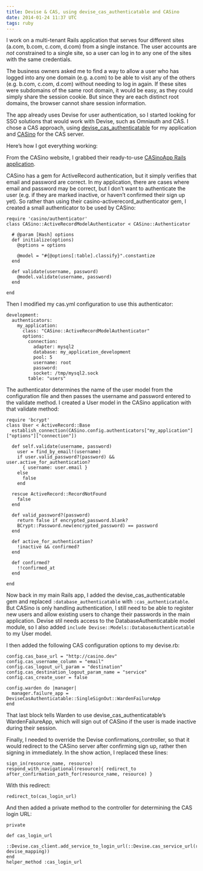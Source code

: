 ```yaml
---
title: Devise & CAS, using devise_cas_authenticatable and CASino
date: 2014-01-24 11:37 UTC
tags: ruby
---
```


I work on a multi-tenant Rails application that serves four different sites (a.com, b.com, c.com, d.com) from a single instance. The user accounts are *not* constrained to a single site, so a user can log in to any one of the sites with the same credentials.

The business owners asked me to find a way to allow a user who has logged into any one domain (e.g. a.com) to be able to visit any of the others (e.g. b.com, c.com, d.com) without needing to log in again. If these sites were subdomains of the same root domain, it would be easy, as they could simply share the session cookie. But since they are each distinct root domains, the browser cannot share session information.

The app already uses Devise for user authentication, so I started looking for SSO solutions that would work with Devise, such as Omniauth and CAS. I chose a CAS approach, using [devise_cas_authenticatable](https://github.com/nbudin/devise_cas_authenticatable) for my application and [CASino](http://casino.rbcas.com/) for the CAS server.

Here’s how I got everything working:

From the CASino website, I grabbed their ready-to-use [CASinoApp Rails application](https://github.com/rbCAS/CASinoApp).

CASino has a gem for ActiveRecord authentication, but it simply verifies that email and password are correct. In my application, there are cases where email and password may be correct, but I don’t want to authenticate the user (e.g. if they are marked inactive, or haven’t confirmed their sign up yet). So rather than using their casino-activerecord_authenticator gem, I created a small authenticator to be used by CASino:

```
require 'casino/authenticator'
class CASino::ActiveRecordModelAuthenticator < CASino::Authenticator

  # @param [Hash] options
  def initialize(options)
    @options = options

    @model = "#{@options[:table].classify}".constantize
  end

  def validate(username, password)
    @model.validate(username, password)
  end

end
```

Then I modified my cas.yml configuration to use this authenticator:

```
development:
  authenticators:
    my_application:
      class: "CASino::ActiveRecordModelAuthenticator"
      options:
        connection:
          adapter: mysql2
          database: my_application_development
          pool: 5
          username: root
          password:
          socket: /tmp/mysql2.sock
        table: "users"
```

The authenticator determines the name of the user model from the configuration file and then passes the username and password entered to the validate method. I created a User model in the CASino application with that validate method:

```
require 'bcrypt'
class User < ActiveRecord::Base
  establish_connection(CASino.config.authenticators["my_application"]["options"]["connection"])

  def self.validate(username, password)
    user = find_by_email!(username)
    if user.valid_password?(password) && user.active_for_authentication?
      { username: user.email }
    else
      false
    end

  rescue ActiveRecord::RecordNotFound
    false
  end

  def valid_password?(password)
    return false if encrypted_password.blank?
    BCrypt::Password.new(encrypted_password) == password
  end

  def active_for_authentication?
    !inactive && confirmed?
  end

  def confirmed?
    !!confirmed_at
  end

end
```

Now back in my main Rails app, I added the devise_cas_authenticatable gem and replaced `:database_authenticatable` with `:cas_authenticatable`. But CASino is only handling authentication, I still need to be able to register new users and allow existing users to change their passwords in the main application. Devise stil needs access to the DatabaseAuthenticatable model module, so I also added `include Devise::Models::DatabaseAuthenticatable` to my User model.

I then added the following CAS configuration options to my devise.rb:

```
config.cas_base_url = "http://casino.dev"
config.cas_username_column = "email"
config.cas_logout_url_param = "destination"
config.cas_destination_logout_param_name = "service"
config.cas_create_user = false

config.warden do |manager|
  manager.failure_app = DeviseCasAuthenticatable::SingleSignOut::WardenFailureApp
end
```

That last block tells Warden to use devise_cas_authenticatable’s WardenFailureApp, which will sign out of CASino if the user is made inactive during their session.

Finally, I needed to override the Devise confirmations_controller, so that it would redirect to the CASino server after confirming sign up, rather then signing in immediately. In the show action, I replaced these lines:

```
sign_in(resource_name, resource)
respond_with_navigational(resource){ redirect_to after_confirmation_path_for(resource_name, resource) }
```

With this redirect:

```
redirect_to(cas_login_url)
```

And then added a private method to the controller for determining the CAS login URL:

```
private

def cas_login_url
  ::Devise.cas_client.add_service_to_login_url(::Devise.cas_service_url(request.url, devise_mapping))
end
helper_method :cas_login_url
```
